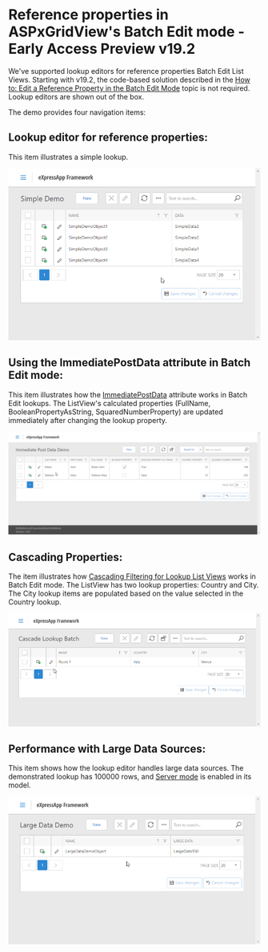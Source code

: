 # Reference properties in ASPxGridView's Batch Edit mode - Early Access Preview v19.2

We've supported lookup editors for reference properties Batch Edit List Views. Starting with v19.2, the code-based solution described in the <a href="https://docs.devexpress.com/eXpressAppFramework/115835/task-based-help/list-editors/how-to-edit-a-reference-property-in-the-batch-edit-mode">How to: Edit a Reference Property in the Batch Edit Mode</a> topic is not required. Lookup editors are shown out of the box.

The demo provides four navigation items:

## Lookup editor for reference properties:

This item illustrates a simple lookup.

![SimpleDemo](Images/SimpleDemo.gif)

## Using the ImmediatePostData attribute in Batch Edit mode:

This item illustrates how the [ImmediatePostData](https://docs.devexpress.com/eXpressAppFramework/DevExpress.Persistent.Base.ImmediatePostDataAttribute) attribute works in Batch Edit lookups. The ListView's calculated properties (FullName, BooleanPropertyAsString, SquaredNumberProperty) are updated immediately after changing the lookup property.

![ImmediatePostData](Images/ImmediatePostData.gif)

## Cascading Properties:

The item illustrates how [Cascading Filtering for Lookup List Views](https://docs.devexpress.com/eXpressAppFramework/112681/Task-Based-Help/Filtering/How-to-Implement-Cascading-Filtering-for-Lookup-List-Views) works in Batch Edit mode. The ListView has two lookup properties: Country and City. The City lookup items are populated based on the value selected in the Country lookup.

![Cascade](Images/Cascade.gif)

## Performance with Large Data Sources:
This item shows how the lookup editor handles large data sources. The demonstrated lookup has 100000 rows, and [Server mode](https://docs.devexpress.com/eXpressAppFramework/113683/Concepts/UI-Construction/Views/List-View-Data-Access-Modes) is enabled in its model.

![LargeDataDemo](Images/LargeDataDemo.gif)
